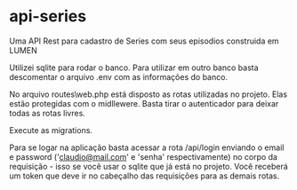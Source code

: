 # api-series
Uma API Rest para cadastro de Series com seus episodios construida em LUMEN

Utilizei sqlite para rodar o banco. Para utilizar em outro banco basta descomentar o arquivo .env com as informações do banco.

No arquivo routes\web.php está disposto as rotas utilizadas no projeto. Elas estão protegidas com o midllewere. Basta tirar o autenticador para deixar todas as rotas livres.

Execute as migrations.

Para se logar na aplicação basta acessar a rota /api/login enviando o email e password ('claudio@mail.com' e 'senha' respectivamente) no corpo da requisição - isso se você usar o sqlite que já está no projeto. Você receberá um token que deve ir no cabeçalho das requisições para as demais rotas.


